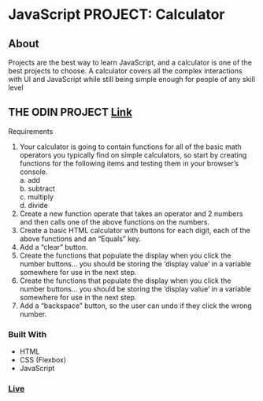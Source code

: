 # JavaScript PROJECT: Calculator
## About
Projects are the best way to learn JavaScript, and a calculator is one of the best projects to choose. A calculator covers all the complex interactions with UI and JavaScript while still being simple enough for people of any skill level<br>
## THE ODIN PROJECT [Link](https://www.theodinproject.com/lessons/foundations-calculator)<br>
Requirements
1. Your calculator is going to contain functions for all of the basic math operators you typically find on simple calculators, so start by creating functions for the following items and testing them in your browser’s console.<br>
a. add <br>
b. subtract <br>
c. multiply <br>
d. divide <br>
2. Create a new function operate that takes an operator and 2 numbers and then calls one of the above functions on the numbers.
3. Create a basic HTML calculator with buttons for each digit, each of the above functions and an “Equals” key.
4. Add a “clear” button.
5. Create the functions that populate the display when you click the number buttons… you should be storing the ‘display value’ in a variable somewhere for use in the next step.
6. Create the functions that populate the display when you click the number buttons… you should be storing the ‘display value’ in a variable somewhere for use in the next step.
7. Add a “backspace” button, so the user can undo if they click the wrong number.
### Built With

- HTML <br>
- CSS (Flexbox) <br>
- JavaScript<br>

### [Live](https://artanmerko.github.io/calculator/)
